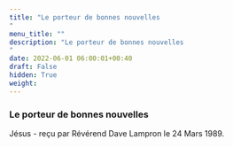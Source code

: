 ```yaml
---
title: "Le porteur de bonnes nouvelles
"
menu_title: ""
description: "Le porteur de bonnes nouvelles
"
date: 2022-06-01 06:00:01+00:40
draft: False
hidden: True
weight:
---
```

### Le porteur de bonnes nouvelles


Jésus - reçu par Révérend Dave Lampron le 24 Mars 1989.



